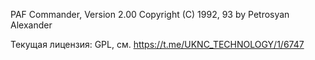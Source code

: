PAF Commander, Version 2.00
Copyright (C) 1992, 93 by Petrosyan Alexander

Текущая лицензия: GPL, см. https://t.me/UKNC_TECHNOLOGY/1/6747

